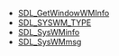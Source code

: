 <!-- BEGIN CATEGORY LIST -->
- [SDL_GetWindowWMInfo](SDL_GetWindowWMInfo)
- [SDL_SYSWM_TYPE](SDL_SYSWM_TYPE)
- [SDL_SysWMinfo](SDL_SysWMinfo)
- [SDL_SysWMmsg](SDL_SysWMmsg)
<!-- END CATEGORY LIST -->
